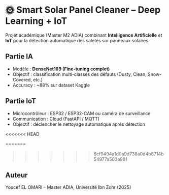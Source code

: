 # 🌞 Smart Solar Panel Cleaner – Deep Learning + IoT

Projet académique (Master M2 ADIA) combinant **Intelligence Artificielle** et **IoT** pour la détection automatique des saletés sur panneaux solaires.

## Partie IA
- Modèle : **DenseNet169 (Fine-tuning complet)**
- Objectif : classification multi-classes des défauts (Dusty, Clean, Snow-Covered, etc.)
- Accuracy : ~88% sur dataset Kaggle

## Partie IoT
- Microcontrôleur : ESP32 / ESP32-CAM ou caméra de surveillance
- Communication : Cloud (FastAPI / MQTT)
- Objectif : déclencher le nettoyage automatique après détection

<<<<<<< HEAD

=======
>>>>>>> 6cf9494a1d0a9d738a0d4b8714b54977a503a981
## Auteur

Youcef EL OMARI – Master ADIA, Université Ibn Zohr (2025)

